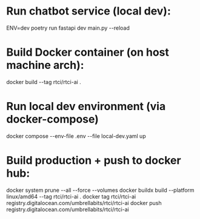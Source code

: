 
# Run chatbot service (local dev): 
ENV=dev poetry run fastapi dev main.py --reload

# Build Docker container (on host machine arch): 
docker build --tag rtci/rtci-ai .

# Run local dev environment (via docker-compose)
docker compose --env-file .env --file local-dev.yaml up

# Build production + push to docker hub:
docker system prune --all --force --volumes
docker buildx build --platform linux/amd64 --tag rtci/rtci-ai .
docker tag rtci/rtci-ai registry.digitalocean.com/umbrellabits/rtci/rtci-ai
docker push registry.digitalocean.com/umbrellabits/rtci/rtci-ai
